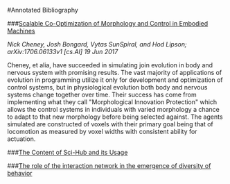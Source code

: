#Annotated Bibliography

###[Scalable Co-Optimization of Morphology and Control in Embodied Machines](https://arxiv.org/pdf/1706.06133.pdf)

*Nick Cheney, Josh Bongard, Vytas SunSpiral, and Hod Lipson; arXiv:1706.06133v1 [cs.AI] 19 Jun 2017*

Cheney, et alia, have succeeded in simulating join evolution in body and nervous system with promising results. The vast majority of applications of evolution in programming utilize it only for development and optimization of control systems, but in physiological evolution both body and nervous systems change together over time. Their success has come from implementing what they call "Morphological Innovation Protection" which allows the control systems in individuals with varied morphology a chance to adapt to that new morphology before being selected against. The agents simulated are constructed of voxels with their primary goal being that of locomotion as measured by voxel widths with consistent ability for actuation.

###[The Content of Sci-Hub and its Usage](https://f1000research.com/articles/6-541/v1)


###[The role of the interaction network in the emergence of diversity of behavior](http://journals.plos.org/plosone/article?id=10.1371/journal.pone.0172073)

